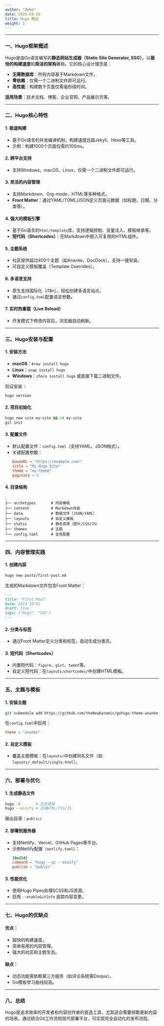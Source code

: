 ```yaml
---
author: "Zeke"
date: 2025-03-16
title: Hugo 概述
weight: 1
---
```


---

### 一、Hugo框架概述
Hugo是由Go语言编写的**静态网站生成器（Static Site Generator, SSG）**，以**极快的构建速度**和**简洁的架构**著称。它的核心设计理念是：
- **无需数据库**：所有内容基于Markdown文件。
- **零依赖**：仅需一个二进制文件即可运行。
- **高性能**：构建数千页面仅需毫秒级时间。

**适用场景**：技术文档、博客、企业官网、产品展示页等。

---

### 二、Hugo核心特性

#### 1. 极速构建
- 基于Go语言的并发编译机制，构建速度远超Jekyll、Hexo等工具。
- 示例：构建1000个页面仅需约100ms。

#### 2. 跨平台支持
- 支持Windows、macOS、Linux，仅需一个二进制文件即可运行。

#### 3. 灵活的内容管理
- 支持Markdown、Org-mode、HTML等多种格式。
- **Front Matter**：通过YAML/TOML/JSON定义页面元数据（如标题、日期、分类等）。

#### 4. 强大的模板引擎
- 基于Go语言的`html/template`库，支持逻辑控制、变量注入、模板继承等。
- **短代码（Shortcodes）**：在Markdown中嵌入可复用的HTML组件。

#### 5. 主题系统
- 社区提供超过400个主题（如Ananke、DocDock），支持一键安装。
- 可自定义模板覆盖（Template Overrides）。

#### 6. 多语言支持
- 原生支持国际化（i18n），轻松创建多语言站点。
- 通过`config.toml`配置语言参数。

#### 7. 实时热重载（Live Reload）
- 开发模式下修改内容后，浏览器自动刷新。

---

### 三、Hugo安装与配置

#### 1. 安装方法
- **macOS**：`brew install hugo`
- **Linux**：`snap install hugo`
- **Windows**：`choco install hugo` 或直接下载二进制文件。

验证安装：  
```bash
hugo version
```

#### 2. 项目初始化
```bash
hugo new site my-site && cd my-site
git init
```

#### 3. 配置文件
- 默认配置文件：`config.toml`（支持YAML、JSON格式）。
- 关键配置参数：
  ```toml
  baseURL = "https://example.com/"
  title = "My Hugo Site"
  theme = "my-theme"
  paginate = 5
  ```

#### 4. 目录结构
```
.
├── archetypes       # 内容模板
├── content          # Markdown内容
├── data             # 数据文件（JSON/YAML）
├── layouts          # 自定义模板
├── static           # 静态资源（图片/CSS/JS）
├── themes           # 主题
└── config.toml      # 全局配置
```

---

### 四、内容管理实践

#### 1. 创建内容
```bash
hugo new posts/first-post.md
```
生成的Markdown文件包含Front Matter：
```markdown
---
title: "First Post"
date: 2023-10-01
draft: true
tags: ["Hugo", "SSG"]
---
```

#### 2. 分类与标签
- 通过Front Matter定义分类和标签，自动生成分类页。

#### 3. 短代码（Shortcodes）
- 内置短代码：`figure`、`gist`、`tweet`等。
- 自定义短代码：在`layouts/shortcodes/`中创建HTML模板。

---

### 五、主题与模板

#### 1. 安装主题
```bash
git submodule add https://github.com/theNewDynamic/gohugo-theme-ananke.git themes/ananke
```
在`config.toml`中启用：
```toml
theme = "ananke"
```

#### 2. 自定义模板
- 覆盖主题模板：在`layouts/`中创建同名文件（如`layouts/_default/single.html`）。

---

### 六、部署与优化

#### 1. 生成静态文件
```bash
hugo -D       # 包含草稿
hugo --minify # 压缩HTML/CSS/JS
```
输出目录：`public/`

#### 2. 部署到服务器
- 支持Netlify、Vercel、GitHub Pages等平台。
- 示例Netlify配置（`netlify.toml`）：
  ```toml
  [build]
  command = "hugo --gc --minify"
  publish = "public"
  ```

#### 3. 性能优化
- 使用Hugo Pipes处理SCSS和JS资源。
- 启用 `--enableGitInfo` 追踪内容变更。

---

### 七、Hugo的优缺点

#### 优点：
- 超快的构建速度。
- 简单易用的内容管理。
- 强大的社区和主题生态。

#### 缺点：
- 动态功能需依赖第三方服务（如评论系统需Disqus）。
- Go模板学习曲线较高。

---

### 八、总结
Hugo是追求效率的开发者和内容创作者的首选工具，尤其适合需要频繁更新内容的场景。通过结合Git工作流和现代部署平台，可实现完全自动化的发布流程。
